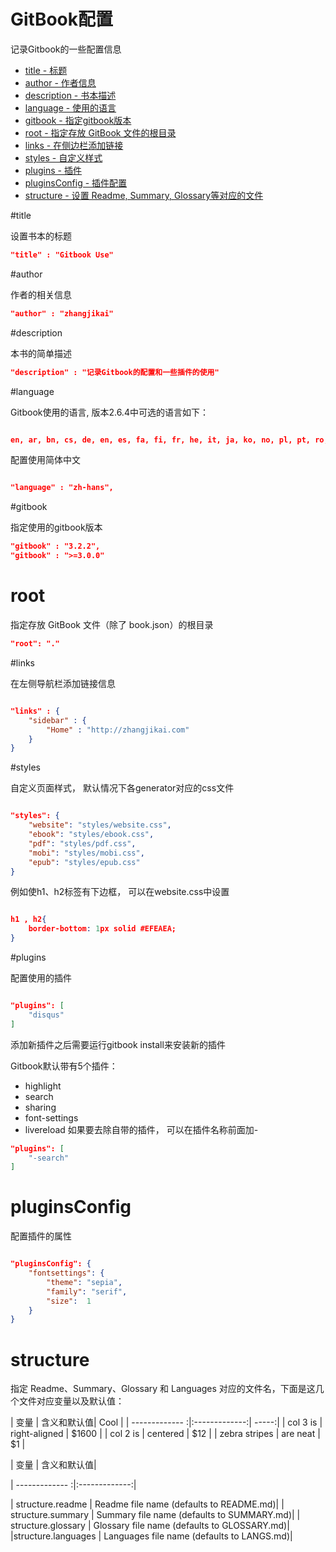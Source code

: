 # GitBook配置

记录Gitbook的一些配置信息

* [title - 标题](#title)
* [author - 作者信息](#author)
* [description - 书本描述](#description)
* [language - 使用的语言](#language)
* [gitbook - 指定gitbook版本](#gitbook)
* [root - 指定存放 GitBook 文件的根目录](#root)
* [links - 在侧边栏添加链接](#links)
* [styles - 自定义样式](#styles)
* [plugins - 插件](#plugins)
* [pluginsConfig - 插件配置](#pluginsConfig)
* [structure - 设置 Readme, Summary, Glossary等对应的文件](#structure)


#title

设置书本的标题

```json
"title" : "Gitbook Use"
```
#author

作者的相关信息

```json
"author" : "zhangjikai"
```
#description

本书的简单描述

```json
"description" : "记录Gitbook的配置和一些插件的使用"
```

#language


Gitbook使用的语言, 版本2.6.4中可选的语言如下：

```json

en, ar, bn, cs, de, en, es, fa, fi, fr, he, it, ja, ko, no, pl, pt, ro, ru, sv, uk, vi, zh-hans, zh-tw
```

配置使用简体中文
```json

"language" : "zh-hans",
```

#gitbook

指定使用的gitbook版本

```json
"gitbook" : "3.2.2",
"gitbook" : ">=3.0.0"
```
# root

指定存放 GitBook 文件（除了 book.json）的根目录

```json
"root": "."
```

#links

在左侧导航栏添加链接信息

```json

"links" : {
    "sidebar" : {
        "Home" : "http://zhangjikai.com"
    }
}
```
#styles

自定义页面样式， 默认情况下各generator对应的css文件

```json

"styles": {
    "website": "styles/website.css",
    "ebook": "styles/ebook.css",
    "pdf": "styles/pdf.css",
    "mobi": "styles/mobi.css",
    "epub": "styles/epub.css"
}
```
例如使h1、h2标签有下边框， 可以在website.css中设置


```json

h1 , h2{
    border-bottom: 1px solid #EFEAEA;
}
```

#plugins

配置使用的插件

```json

"plugins": [
    "disqus"
]
```


添加新插件之后需要运行gitbook install来安装新的插件

Gitbook默认带有5个插件：

* highlight
* search
* sharing
* font-settings
* livereload
如果要去除自带的插件， 可以在插件名称前面加-

```json
"plugins": [
    "-search"
]
```
# pluginsConfig

配置插件的属性

```json

"pluginsConfig": {
    "fontsettings": {
        "theme": "sepia",
        "family": "serif",
        "size":  1
    }
}
```
# structure

指定 Readme、Summary、Glossary 和 Languages 对应的文件名，下面是这几个文件对应变量以及默认值：

| 变量 | 含义和默认值| Cool |
| ------------- :|:-------------:| -----:|
| col 3 is | right-aligned | $1600 |
| col 2 is | centered | $12 |
| zebra stripes | are neat | $1 |
	
| 变量 | 含义和默认值|

| ------------- :|:-------------:|

| structure.readme | 	Readme file name (defaults to README.md)|
| structure.summary | 	Summary file name (defaults to  SUMMARY.md)|
| structure.glossary | 	Glossary file name (defaults to GLOSSARY.md)|
|structure.languages |	Languages file name (defaults to LANGS.md)|